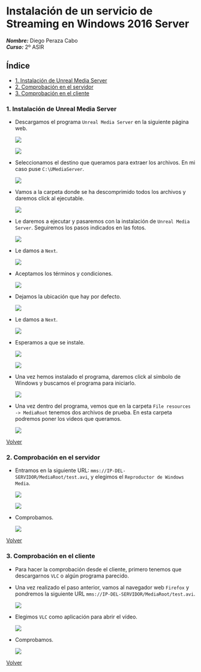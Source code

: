 # **Instalación de un servicio de Streaming en Windows 2016 Server**

***Nombre:*** Diego Peraza Cabo
<br>
***Curso:*** 2º ASIR

## **Índice** <a id="0"></a>

  + [1. Instalación de Unreal Media Server](#1)
  + [2. Comprobación en el servidor](#2)
  + [3. Comprobación en el cliente](#3)

### **1. Instalación de Unreal Media Server** <a id="1"></a>

- Descargamos el programa `Unreal Media Server` en la siguiente página web.

  ![](img/1.png)

  ![](img/2.png)

- Seleccionamos el destino que queramos para extraer los archivos. En mi caso puse `C:\UMediaServer`.

  ![](img/3.png)

- Vamos a la carpeta donde se ha descomprimido todos los archivos y daremos click al ejecutable.

  ![](img/4.png)

- Le daremos a ejecutar y pasaremos con la instalación de `Unreal Media Server`. Seguiremos los pasos indicados en las fotos.

  ![](img/5.png)

- Le damos a `Next`.

  ![](img/6.png)

- Aceptamos los términos y condiciones.

  ![](img/7.png)

- Dejamos la ubicación que hay por defecto.

  ![](img/8.png)

- Le damos a `Next`.

  ![](img/9.png)

- Esperamos a que se instale.

  ![](img/10.png)

  ![](img/12.png)

- Una vez hemos instalado el programa, daremos click al símbolo de Windows y buscamos el programa para iniciarlo.

    ![](img/13.png)

- Una vez dentro del programa, vemos que en la carpeta `File resources -> MediaRoot` tenemos dos archivos de prueba. En esta carpeta podremos poner los videos que queramos.

    ![](img/14.png)

[Volver](#0)

### **2. Comprobación en el servidor** <a id="2"></a>

- Entramos en la siguiente URL: `mms://IP-DEL-SERVIDOR/MediaRoot/test.avi`, y elegimos el `Reproductor de Windows Media`.

  ![](img/15.png)

  ![](img/16.png)

- Comprobamos.

  ![](img/17.png)

[Volver](#0)

### **3. Comprobación en el cliente** <a id="3"></a>

- Para hacer la comprobación desde el cliente, primero tenemos que descargarnos `VLC` o algún programa parecido.

- Una vez realizado el paso anterior, vamos al navegador web `Firefox` y pondremos la siguiente URL `mms://IP-DEL-SERVIDOR/MediaRoot/test.avi`.

    ![](img/22.png)

- Elegimos `VLC` como aplicación para abrir el vídeo.

    ![](img/20.png)

- Comprobamos.

    ![](img/21.png)

[Volver](#0)
